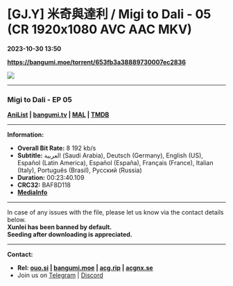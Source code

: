# [GJ.Y] 米奇與達利 / Migi to Dali - 05 (CR 1920x1080 AVC AAC MKV)

**2023-10-30 13:50**

**https://bangumi.moe/torrent/653fb3a38889730007ec2836**

![](https://img1.ak.crunchyroll.com/i/spire2-tmb/d8e0208060ff7d3e88b07e1a57b3a21a1698647093_full.jpg)

* * *

### **__Migi to Dali__** - EP 05

**[AniList](https://anilist.co/anime/142666) | [bangumi.tv](https://bgm.tv/subject/362255) | [MAL](https://myanimelist.net/anime/50586) | [TMDB](https://www.themoviedb.org/tv/153450)**

* * *

**Information:**

*   **Overall Bit Rate:** 8 192 kb/s
*   **Subtitle:** العربية (Saudi Arabia), Deutsch (Germany), English (US), Español (Latin America), Español (España), Français (France), Italian (Italy), Português (Brasil), Русский (Russia)
*   **Duration:** 00:23:40.109
*   **CRC32:** BAF8D118
*   **[MediaInfo](https://rr1---nfo.raws.dev/%5BGJ.Y%5D%20Migi%20to%20Dali%20-%2005%20%28CR%201920x1080%20AVC%20AAC%20MKV%29%20%5BBAF8D118%5D.mkv.nfo)**

* * *

In case of any issues with the file, please let us know via the contact details below.  
**Xunlei has been banned by default.**  
**Seeding after downloading is appreciated.**

* * *

**Contact:**

*   **Rel: [ouo.si](https://ouo.si/user/BraveSail) | [bangumi.moe](https://bangumi.moe/search/63e4b7585fa12c0007949b88) | [acg.rip](https://acg.rip/user/5570) | [acgnx.se](https://share.acgnx.se/user-529-1.html)**
*   Join us on [Telegram](https://kirara-fantasia.moe/telegram) | [Discord](https://kirara-fantasia.moe/discord)